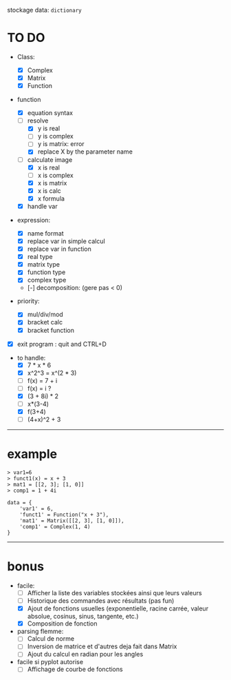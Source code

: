 stockage data: `dictionary`

# TO DO
- Class:
    - [x] Complex
    - [x] Matrix
    - [x] Function

- function
    - [x] equation syntax
    - [ ] resolve
        - [x] y is real
        - [ ] y is complex
        - [ ] y is matrix: error
        - [x] replace X by the parameter name
    - [ ] calculate image
        - [x] x is real
        - [ ] x is complex
        - [x] x is matrix
        - [x] x is calc
        - [x] x formula
    - [x] handle var

- expression:
    - [x] name format
    - [x] replace var in simple calcul
    - [x] replace var in function
    - [x] real type
    - [x] matrix type
    - [x] function type
    - [x] complex type
    - [-] decomposition: (gere pas < 0)

- priority:
    - [x] mul/div/mod
    - [x] bracket calc
    - [x] bracket function

- [x] exit program : quit and CTRL+D

- to handle:
    - [x] 7 * x * 6
    - [x] x^2^3 = x^(2 * 3)
    - [ ] f(x) = 7 + i
    - [ ] f(x) = i ?
    - [x] (3 + 8i) * 2
    - [ ] x*(3-4)
    - [x] f(3+4)
    - [ ] (4+x)^2 + 3

---
# example
```
> var1=6
> funct1(x) = x + 3
> mat1 = [[2, 3]; [1, 0]]
> comp1 = 1 + 4i
```
```
data = {
    'var1' = 6,
    'funct1' = Function("x + 3"),
    'mat1' = Matrix([[2, 3], [1, 0]]),
    'comp1' = Complex(1, 4)
}
```
---

# bonus
- facile:
    - [ ] Afficher la liste des variables stockées ainsi que leurs valeurs
    - [ ] Historique des commandes avec résultats (pas fun)
    - [x] Ajout de fonctions usuelles (exponentielle, racine carrée, valeur absolue, cosinus, sinus, tangente, etc.)
    - [x] Composition de fonction

- parsing flemme:
    - [ ] Calcul de norme
    - [ ] Inversion de matrice et d'autres deja fait dans Matrix
    - [ ] Ajout du calcul en radian pour les angles

- facile si pyplot autorise
    - [ ] Affichage de courbe de fonctions
